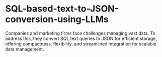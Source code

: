 # SQL-based-text-to-JSON-conversion-using-LLMs
Companies and marketing firms face challenges managing vast data. To address this, they convert SQL text queries to JSON for efficient storage, offering compactness, flexibility, and streamlined integration for scalable data management.
